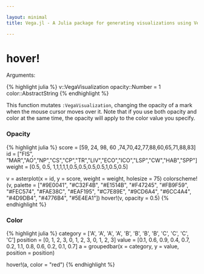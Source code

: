 ```yaml
---

layout: minimal
title: Vega.jl - A Julia package for generating visualizations using Vega

---
```


# hover!

Arguments:

{% highlight julia %}
v::VegaVisualization
opacity::Number = 1
color::AbstractString
{% endhighlight %}

This function mutates `:VegaVisualization`, changing the opacity of a mark when the mouse cursor moves over it. Note that if you use both opacity and color at the same time, the opacity will apply to the color value you specify.

### Opacity

{% highlight julia %}
score = [59, 24, 98, 60 ,74,70,42,77,88,60,65,71,88,83]
id = ["FIS", "MAR","AO","NP","CS","CP","TR","LIV","ECO","ICO","LSP","CW","HAB","SPP"]
weight = [0.5, 0.5, 1,1,1,1,1,0.5,0.5,0.5,0.5,1,0.5,0.5]

v = asterplot(x = id, y = score, weight = weight, holesize = 75)
colorscheme!(v, palette = ["#9E0041", "#C32F4B", "#E1514B", "#F47245", "#FB9F59", "#FEC574", "#FAE38C", "#EAF195",
                            "#C7E89E", "#9CD6A4", "#6CC4A4", "#4D9DB4", "#4776B4", "#5E4EA1"])
hover!(v, opacity = 0.5)
{% endhighlight %}

<div id="aster"></div>
<script type="text/javascript">
parse("aster",
	{"name":"Vega Visualization","height":250,"padding":"auto","marks":[{"properties":{"update":{"fillOpacity":{"value":1}},"hover":{"fillOpacity":{"value":0.5}},"enter":{"innerRadius":{"value":75},"stroke":{"value":"white"},"startAngle":{"field":"layout_start"},"x":{"mult":0.5,"group":"width"},"outerRadius":{"field":"calcOuterRadius"},"endAngle":{"field":"layout_end"},"fill":{"field":"x","scale":"color"},"y":{"mult":0.5,"group":"height"}}},"from":{"data":"table","transform":[{"field":"y2","type":"pie"},{"field":"calcOuterRadius","expr":"(250 - 75) * (datum.y/100.0) + 75","type":"formula"}]},"type":"arc"},{"properties":{"enter":{"innerRadius":{"value":75},"stroke":{"value":"gray"},"startAngle":{"field":"layout_start"},"x":{"mult":0.5,"group":"width"},"outerRadius":{"value":250},"endAngle":{"field":"layout_end"},"y":{"mult":0.5,"group":"height"}}},"from":{"data":"table","transform":[{"field":"y2","type":"pie"},{"field":"calcOuterRadius","expr":"(250 - 75) * (datum.y/100.0) + 75","type":"formula"}]},"type":"arc"}],"data":[{"name":"table","values":[{"x":"FIS","y2":0.5,"group":1,"y":59},{"x":"MAR","y2":0.5,"group":1,"y":24},{"x":"AO","y2":1.0,"group":1,"y":98},{"x":"NP","y2":1.0,"group":1,"y":60},{"x":"CS","y2":1.0,"group":1,"y":74},{"x":"CP","y2":1.0,"group":1,"y":70},{"x":"TR","y2":1.0,"group":1,"y":42},{"x":"LIV","y2":0.5,"group":1,"y":77},{"x":"ECO","y2":0.5,"group":1,"y":88},{"x":"ICO","y2":0.5,"group":1,"y":60},{"x":"LSP","y2":0.5,"group":1,"y":65},{"x":"CW","y2":1.0,"group":1,"y":71},{"x":"HAB","y2":0.5,"group":1,"y":88},{"x":"SPP","y2":0.5,"group":1,"y":83}]}],"scales":[{"name":"color","range":["#9E0041","#C32F4B","#E1514B","#F47245","#FB9F59","#FEC574","#FAE38C","#EAF195","#C7E89E","#9CD6A4","#6CC4A4","#4D9DB4","#4776B4","#5E4EA1"],"domain":{"data":"table","field":"x"},"type":"ordinal"}],"width":250,"legends":[{"title":"group","fill":"color"}]}

    );
</script>

### Color

{% highlight julia %}
category = ['A', 'A', 'A', 'A', 'B', 'B', 'B', 'B', 'C', 'C', 'C', 'C']
position = [0, 1, 2, 3, 0, 1, 2, 3, 0, 1, 2, 3]
value = [0.1, 0.6, 0.9, 0.4, 0.7, 0.2, 1.1, 0.8, 0.6, 0.2, 0.1, 0.7]
a = groupedbar(x = category, y = value, position = position)

hover!(a, color = "red")
{% endhighlight %}

<div id="gbar"></div>
<script type="text/javascript">
parse("gbar",
	{"name":"groupedbar","height":300,"padding":"auto","marks":[{"marks":[{"properties":{"update":{"fillOpacity":{"value":1},"fill":{"field":"group","scale":"group"},"strokeOpacity":{"value":1}},"hover":{"fillOpacity":{"value":1},"fill":{"value":"red"},"strokeOpacity":{"value":1}},"enter":{"x":{"field":"group","scale":"pos"},"y2":{"value":0,"scale":"y"},"width":{"offset":-1,"scale":"pos","band":true},"fill":{"field":"group","scale":"group"},"y":{"field":"y","scale":"y"}}},"type":"rect"}],"properties":{"enter":{"x":{"field":"key","scale":"x"},"width":{"scale":"x","band":true}}},"scales":[{"name":"pos","range":"width","domain":{"data":"","field":"group"},"type":"ordinal"}],"from":{"data":"table","transform":[{"groupby":["x"],"type":"facet"}]},"type":"group"}],"axes":[{"layer":"front","properties":{"title":{"fontSize":{"value":14}}},"title":"x","grid":false,"type":"x","scale":"x"},{"layer":"front","properties":{"title":{"fontSize":{"value":14}}},"title":"y","grid":false,"type":"y","scale":"y"}],"data":[{"name":"table","values":[{"x":"A","y2":0,"group":0,"y":0.1},{"x":"A","y2":0,"group":1,"y":0.6},{"x":"A","y2":0,"group":2,"y":0.9},{"x":"A","y2":0,"group":3,"y":0.4},{"x":"B","y2":0,"group":0,"y":0.7},{"x":"B","y2":0,"group":1,"y":0.2},{"x":"B","y2":0,"group":2,"y":1.1},{"x":"B","y2":0,"group":3,"y":0.8},{"x":"C","y2":0,"group":0,"y":0.6},{"x":"C","y2":0,"group":1,"y":0.2},{"x":"C","y2":0,"group":2,"y":0.1},{"x":"C","y2":0,"group":3,"y":0.7}]}],"scales":[{"name":"x","padding":0.2,"range":"width","domain":{"data":"table","field":"x"},"type":"ordinal"},{"name":"y","nice":true,"range":"height","domain":{"data":"table","field":"y"},"type":"linear"},{"name":"group","range":["rgb(166,206,227)","rgb( 31,120,180)","rgb(178,223,138)","rgb( 51,160, 44)","rgb(251,154,153)","rgb(227, 26, 28)","rgb(253,191,111)","rgb(255,127,  0)","rgb(202,178,214)","rgb(106, 61,154)","rgb(255,255,153)","rgb(177, 89, 40)"],"domain":{"data":"table","field":"group"},"type":"ordinal"}],"width":500,"legends":[{"title":"Group","fill":"group"}]}

    );
</script>
